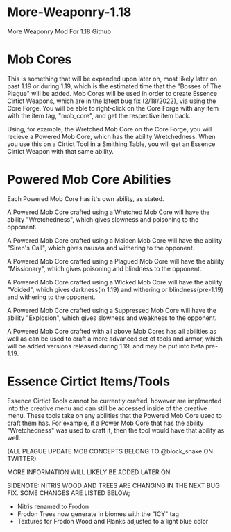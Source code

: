 # More-Weaponry-1.18
More Weaponry Mod For 1.18 Github


# Mob Cores
This is something that will be expanded upon later on, most likely later on past 1.19 or during 1.19, which is the estimated time that the "Bosses of The Plague" will be added.
Mob Cores will be used in order to create Essence Cirtict Weapons, which are in the latest bug fix (2/18/2022), via using the Core Forge. You will be able to right-click on the
Core Forge with any item with the item tag, "mob_core", and get the respective item back.

Using, for example, the Wretched Mob Core on the Core Forge, you will recieve a Powered Mob Core, which has the ability Wretchedness. When you use this on a Cirtict Tool in a
Smithing Table, you will get an Essence Cirtict Weapon with that same ability.


# Powered Mob Core Abilities
Each Powered Mob Core has it's own ability, as stated.

A Powered Mob Core crafted using a Wretched Mob Core will have the ability "Wretchedness", which gives slowness and poisoning to the opponent.

A Powered Mob Core crafted using a Maiden Mob Core will have the ability "Siren's Call", which gives nausea and withering to the opponent.

A Powered Mob Core crafted using a Plagued Mob Core will have the ability "Missionary", which gives poisoning and blindness to the opponent.

A Powered Mob Core crafted using a Wicked Mob Core will have the ability "Voided", which gives darkness(in 1.19) and withering or blindness(pre-1.19) and withering to the opponent.

A Powered Mob Core crafted using a Suppressed Mob Core will have the ability "Explosion", which gives slowness and weakness to the opponent.

A Powered Mob Core crafted with all above Mob Cores has all abilities as well as can be used to craft a more advanced set of tools and armor, which will be added versions
released during 1.19, and may be put into beta pre-1.19.


# Essence Cirtict Items/Tools
Essence Cirtict Tools cannot be currently crafted, however are implmented into the creative menu and can still be accessed inside of the creative menu. These tools take on
any abilities that the Powered Mob Core used to craft them has. For example, if a Power Mob Core that has the ability "Wretchedness" was used to craft it, then the tool would
have that ability as well.



(ALL PLAGUE UPDATE MOB CONCEPTS BELONG TO @block_snake ON TWITTER)

MORE INFORMATION WILL LIKELY BE ADDED LATER ON


SIDENOTE: NITRIS WOOD AND TREES ARE CHANGING IN THE NEXT BUG FIX. SOME CHANGES ARE LISTED BELOW;

- Nitris renamed to Frodon
- Frodon Trees now generate in biomes with the "ICY" tag
- Textures for Frodon Wood and Planks adjusted to a light blue color
